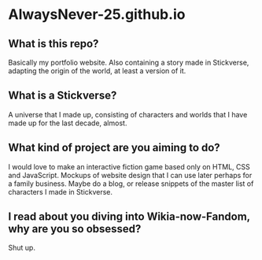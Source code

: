 # AlwaysNever-25.github.io
## What is this repo?
Basically my portfolio website. Also containing a story made in Stickverse, adapting the origin of the world, at least a version of it.

## What is a Stickverse?
A universe that I made up, consisting of characters and worlds that I have made up for the last decade, almost.

## What kind of project are you aiming to do?
I would love to make an interactive fiction game based only on HTML, CSS and JavaScript. Mockups of website design that I can use later perhaps for a family business. Maybe do a blog, or release snippets of the master list of characters I made in Stickverse.

## I read about you diving into Wikia-now-Fandom, why are you so obsessed?
Shut up.

